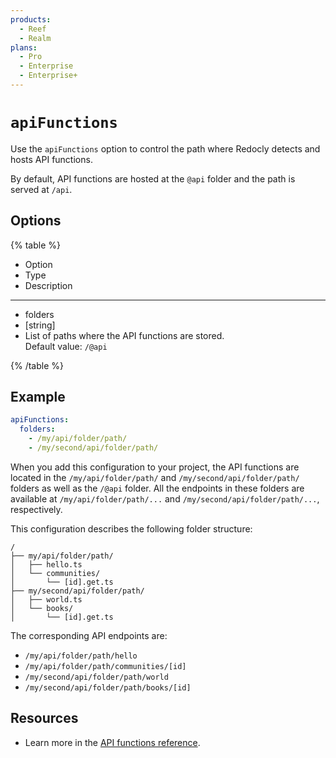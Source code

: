 ```yaml
---
products:
  - Reef
  - Realm
plans:
  - Pro
  - Enterprise
  - Enterprise+
---
```

# `apiFunctions`

Use the `apiFunctions` option to control the path where Redocly detects and hosts API functions.

By default, API functions are hosted at the `@api` folder and the path is served at `/api`.

## Options

{% table %}

- Option
- Type
- Description

---

- folders
- [string]
- List of paths where the API functions are stored.\
  Default value: `/@api`


{% /table %}


## Example

```yaml {% title="redocly.yaml" %}
apiFunctions:
  folders:
    - /my/api/folder/path/
    - /my/second/api/folder/path/
```

When you add this configuration to your project, the API functions are located in the `/my/api/folder/path/` and `/my/second/api/folder/path/` folders as well as the `/@api` folder.
All the endpoints in these folders are available at `/my/api/folder/path/...` and `/my/second/api/folder/path/...`, respectively.

This configuration describes the following folder structure:

```treeview
/
├── my/api/folder/path/
│   ├── hello.ts
│   └── communities/
│       └── [id].get.ts
├── my/second/api/folder/path/
│   ├── world.ts
│   └── books/
│       └── [id].get.ts
```

The corresponding API endpoints are:
- `/my/api/folder/path/hello`
- `/my/api/folder/path/communities/[id]`
- `/my/second/api/folder/path/world`
- `/my/second/api/folder/path/books/[id]`

## Resources

- Learn more in the [API functions reference](../extend/api-functions/api-functions-reference.md).

